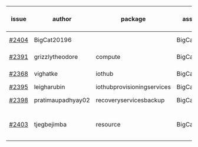 | issue | author | package | assignee | bot advice | created date of issue | target release date | date from target |
| ------ | ------ | ------ | ------ | ------ | ------ | ------ | :-----: |
| [#2404](https://github.com/Azure/sdk-release-request/issues/2404) | BigCat20196 |   | BigCat20196 | new comment.  <br> | 01-25 | 02-08 |   |
| [#2391](https://github.com/Azure/sdk-release-request/issues/2391) | grizzlytheodore | compute | BigCat20196 |   release date < 2 ! <br> | 01-19 | 01-28 | 1 |
| [#2368](https://github.com/Azure/sdk-release-request/issues/2368) | vighatke | iothub | BigCat20196 |   release date < 2 ! <br> | 01-10 | 01-24 | -2 |
| [#2395](https://github.com/Azure/sdk-release-request/issues/2395) | leigharubin | iothubprovisioningservices | BigCat20196 |   | 01-20 | 02-01 |   |
| [#2398](https://github.com/Azure/sdk-release-request/issues/2398) | pratimaupadhyay02 | recoveryservicesbackup | BigCat20196 |   release date < 2 ! <br> | 01-21 | 01-25 | -1 |
| [#2403](https://github.com/Azure/sdk-release-request/issues/2403) | tjegbejimba | resource | BigCat20196 | new comment.  <br> release date < 2 ! <br> | 01-21 | 01-26 | 0 |
